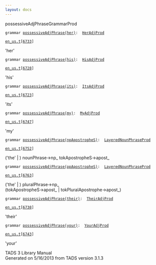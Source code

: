 ```yaml
---
layout: docs
---
```

<span class="title">possessiveAdjPhrase</span><span class="type">GrammarProd</span>

`grammar `<span class="classExtLink">[`possessiveAdjPhrase(her)`](../object/possessiveAdjPhrase(her).html)</span>` :   `[`HerAdjProd`](../object/HerAdjProd.html)

[`en_us.t`](../file/en_us.t.html)`[`[`6733`](../source/en_us.t.html#6733)`]`



'her'



`grammar `<span class="classExtLink">[`possessiveAdjPhrase(his)`](../object/possessiveAdjPhrase(his).html)</span>` :   `[`HisAdjProd`](../object/HisAdjProd.html)

[`en_us.t`](../file/en_us.t.html)`[`[`6728`](../source/en_us.t.html#6728)`]`



'his'



`grammar `<span class="classExtLink">[`possessiveAdjPhrase(its)`](../object/possessiveAdjPhrase(its).html)</span>` :   `[`ItsAdjProd`](../object/ItsAdjProd.html)

[`en_us.t`](../file/en_us.t.html)`[`[`6723`](../source/en_us.t.html#6723)`]`



'its'



`grammar `<span class="classExtLink">[`possessiveAdjPhrase(my)`](../object/possessiveAdjPhrase(my).html)</span>` :   `[`MyAdjProd`](../object/MyAdjProd.html)

[`en_us.t`](../file/en_us.t.html)`[`[`6747`](../source/en_us.t.html#6747)`]`



'my'



`grammar `<span class="classExtLink">[`possessiveAdjPhrase(npApostropheS)`](../object/possessiveAdjPhrase(npApostropheS).html)</span>` :   `[`LayeredNounPhraseProd`](../object/LayeredNounPhraseProd.html)

[`en_us.t`](../file/en_us.t.html)`[`[`6752`](../source/en_us.t.html#6752)`]`



('the' \| ) nounPhrase-\>np\_ tokApostropheS-\>apost\_



`grammar `<span class="classExtLink">[`possessiveAdjPhrase(ppApostropheS)`](../object/possessiveAdjPhrase(ppApostropheS).html)</span>` :   `[`LayeredNounPhraseProd`](../object/LayeredNounPhraseProd.html)

[`en_us.t`](../file/en_us.t.html)`[`[`6763`](../source/en_us.t.html#6763)`]`



('the' \| ) pluralPhrase-\>np\_  
(tokApostropheS-\>apost\_ \| tokPluralApostrophe-\>apost\_)  



`grammar `<span class="classExtLink">[`possessiveAdjPhrase(their)`](../object/possessiveAdjPhrase(their).html)</span>` :   `[`TheirAdjProd`](../object/TheirAdjProd.html)

[`en_us.t`](../file/en_us.t.html)`[`[`6738`](../source/en_us.t.html#6738)`]`



'their'



`grammar `<span class="classExtLink">[`possessiveAdjPhrase(your)`](../object/possessiveAdjPhrase(your).html)</span>` :   `[`YourAdjProd`](../object/YourAdjProd.html)

[`en_us.t`](../file/en_us.t.html)`[`[`6743`](../source/en_us.t.html#6743)`]`



'your'





TADS 3 Library Manual  
Generated on 5/16/2013 from TADS version 3.1.3


